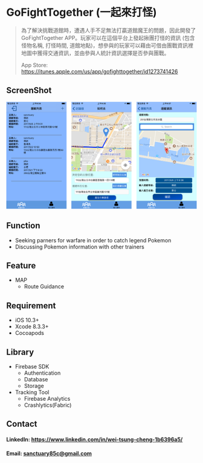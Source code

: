 
GoFightTogether (一起來打怪)
=============================================================
> 為了解決挑戰道館時，遭遇人手不足無法打贏道館魔王的問題，因此開發了GoFightTogether APP。玩家可以在這個平台上發起揪團打怪的資訊 
> (包含怪物名稱, 打怪時間, 道館地點)，想參與的玩家可以藉由可借由團戰資訊裡地圖中獲得交通資訊，並由參與人統計資訊選擇是否參與團戰。
>
>
>App Store: https://itunes.apple.com/us/app/gofighttogether/id1273741426

ScreenShot
-------------------------------------------------------------
![img](https://github.com/WeiTsungCheng/Project2/blob/master/readmePic.png)

Function
-------------------------------------------------------------
*  Seeking parners for warfare in order to catch legend Pokemon
*  Discussing Pokemon information with other trainers 

Feature
-------------------------------------------------------------
*  MAP
    *  Route Guidance

Requirement
-------------------------------------------------------------
*  iOS 10.3+ <br>
*  Xcode 8.3.3+ <br>
*  Cocoapods

Library
-------------------------------------------------------------
*  Firebase SDK
    *  Authentication
    *  Database
    *  Storage
*  Tracking Tool
    *  Firebase Analytics
    *  Crashlytics(Fabric)

Contact
-------------------------------------------------------------
#### LinkedIn: https://www.linkedin.com/in/wei-tsung-cheng-1b6396a5/ <br>
#### Email: sanctuary85c@gmail.com 
 
